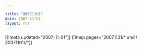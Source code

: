 ```yaml
---

title: "20071101"
date: 2007-11-01
layout: rut
---
```


[[!meta updated="2007-11-01"]]
[[!map pages="20071101/* and ! 20071101/*/*"]]
